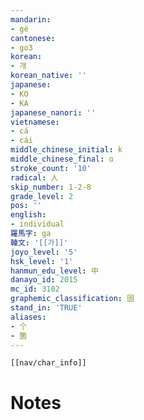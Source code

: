 ```yaml
---
mandarin:
- gè
cantonese:
- go3
korean:
- 개
korean_native: ''
japanese:
- KO
- KA
japanese_nanori: ''
vietnamese:
- cá
- cái
middle_chinese_initial: k
middle_chinese_final: ɑ
stroke_count: '10'
radical: 人
skip_number: 1-2-8
grade_level: 2
pos: ''
english:
- individual
羅馬字: ga
韓文: '[[가]]'
joyo_level: '5'
hsk_level: '1'
hanmun_edu_level: 中
danayo_id: 2015
mc_id: 3102
graphemic_classification: 固
stand_in: 'TRUE'
aliases:
- 个
- 箇
---
```

```meta-bind-embed
[[nav/char_info]]
```

# Notes
